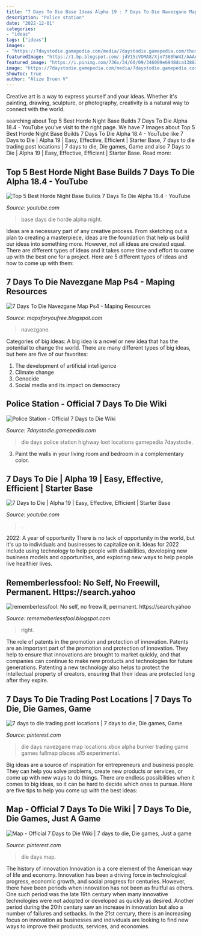 ```yaml
---
title: "7 Days To Die Base Ideas Alpha 19 : 7 Days To Die Navezgane Map Ps4"
description: "Police station"
date: "2022-12-01"
categories:
- "ideas"
tags: ["ideas"]
images:
- "https://7daystodie.gamepedia.com/media/7daystodie.gamepedia.com/thumb/b/bb/PoliceStation2.jpg/1200px-PoliceStation2.jpg"
featuredImage: "https://1.bp.blogspot.com/-jdV15cVOMA8/Xjn7368hW4I/AAAAAAAAcUo/bnAVnoM4CtI93Qo84m4RZW-dL2GlHwrlACLcBGAsYHQ/s1600/Untitled290.png"
featured_image: "https://i.pinimg.com/736x/34/60/09/346009e6948dca1388278c877ebae8a1.jpg"
image: "https://7daystodie.gamepedia.com/media/7daystodie.gamepedia.com/thumb/b/bb/PoliceStation2.jpg/1200px-PoliceStation2.jpg"
ShowToc: true
author: "Alize Bruen V"
---
```



Creative art is a way to express yourself and your ideas. Whether it's painting, drawing, sculpture, or photography, creativity is a natural way to connect with the world.

	

		
searching about Top 5 Best Horde Night Base Builds 7 Days To Die Alpha 18.4 - YouTube you've visit to the right page. We have 7 Images about Top 5 Best Horde Night Base Builds 7 Days To Die Alpha 18.4 - YouTube like 7 Days to Die | Alpha 19 | Easy, Effective, Efficient | Starter Base, 7 days to die trading post locations | 7 days to die, Die games, Game and also 7 Days to Die | Alpha 19 | Easy, Effective, Efficient | Starter Base. Read more:
		
    
## Top 5 Best Horde Night Base Builds 7 Days To Die Alpha 18.4 - YouTube

<img loading=lazy src="https://i.ytimg.com/vi/ahMjJ3Jjwxc/maxresdefault.jpg" onerror="this.onerror=null;this.src='https://tse3.mm.bing.net/th?id=OIP.00ELLJdmmx8HlRCwqJbzkwHaEK&amp;pid=15.1';" alt="Top 5 Best Horde Night Base Builds 7 Days To Die Alpha 18.4 - YouTube">

_Source: youtube.com_

>base days die horde alpha night. 

	

Ideas are a necessary part of any creative process. From sketching out a plan to creating a masterpiece, ideas are the foundation that help us build our ideas into something more. However, not all ideas are created equal. There are different types of ideas and it takes some time and effort to come up with the best one for a project. Here are 5 different types of ideas and how to come up with them: 

    
## 7 Days To Die Navezgane Map Ps4 - Maping Resources

<img loading=lazy src="https://external-preview.redd.it/T6Kht3dhpSLFZrRa5OGPCMD6bMbutQ71JkOsgP3qv8M.jpg?width=1200&amp;height=628.272251309&amp;auto=webp&amp;s=d7a2bf1ed407f74f39016e3659d67757285a20a6" onerror="this.onerror=null;this.src='https://tse2.mm.bing.net/th?id=OIP.VDZu2GebfhxX_aJXXuoyOQHaD4&amp;pid=15.1';" alt="7 Days To Die Navezgane Map Ps4 - Maping Resources">

_Source: mapsforyoufree.blogspot.com_

>navezgane. 

	

Categories of big ideas:
A big idea is a novel or new idea that has the potential to change the world. There are many different types of big ideas, but here are five of our favorites: 
1. The development of artificial intelligence 
2. Climate change 
3. Genocide 
4. Social media and its impact on democracy 

    
## Police Station - Official 7 Days To Die Wiki

<img loading=lazy src="https://7daystodie.gamepedia.com/media/7daystodie.gamepedia.com/thumb/b/bb/PoliceStation2.jpg/1200px-PoliceStation2.jpg" onerror="this.onerror=null;this.src='https://tse1.mm.bing.net/th?id=OIP.oJ27VpURtsLDuuE1bB-YMQHaE6&amp;pid=15.1';" alt="Police Station - Official 7 Days to Die Wiki">

_Source: 7daystodie.gamepedia.com_

>die days police station highway loot locations gamepedia 7daystodie. 

	

3. Paint the walls in your living room and bedroom in a complementary color. 

    
## 7 Days To Die | Alpha 19 | Easy, Effective, Efficient | Starter Base

<img loading=lazy src="https://i.ytimg.com/vi/EGJAsPG_IW4/maxresdefault.jpg" onerror="this.onerror=null;this.src='https://tse3.mm.bing.net/th?id=OIP.bopyIaIAgvWemRjZbAanZgHaEK&amp;pid=15.1';" alt="7 Days to Die | Alpha 19 | Easy, Effective, Efficient | Starter Base">

_Source: youtube.com_

>. 

	

2022: A year of opportunity
There is no lack of opportunity in the world, but it's up to individuals and businesses to capitalize on it. Ideas for 2022 include using technology to help people with disabilities, developing new business models and opportunities, and exploring new ways to help people live healthier lives.

    
## Rememberlessfool: No Self, No Freewill, Permanent. Https://search.yahoo

<img loading=lazy src="https://1.bp.blogspot.com/-jdV15cVOMA8/Xjn7368hW4I/AAAAAAAAcUo/bnAVnoM4CtI93Qo84m4RZW-dL2GlHwrlACLcBGAsYHQ/s1600/Untitled290.png" onerror="this.onerror=null;this.src='https://tse2.mm.bing.net/th?id=OIP.XxEwirdJDFoSznx9wf3MoQHaEK&amp;pid=15.1';" alt="rememberlessfool: No self, no freewill, permanent. https://search.yahoo">

_Source: rememeberlessfool.blogspot.com_

>right. 

	

The role of patents in the promotion and protection of innovation.
Patents are an important part of the promotion and protection of innovation. They help to ensure that innovations are brought to market quickly, and that companies can continue to make new products and technologies for future generations. Patenting a new technology also helps to protect the intellectual property of creators, ensuring that their ideas are protected long after they expire.

    
## 7 Days To Die Trading Post Locations | 7 Days To Die, Die Games, Game

<img loading=lazy src="https://i.pinimg.com/736x/e3/1d/8b/e31d8ba39fad66366571e161ba279a0f---days-to-die.jpg" onerror="this.onerror=null;this.src='https://tse2.mm.bing.net/th?id=OIP.Ub-R9aL-aOnj9cKnUw3A0wHaHa&amp;pid=15.1';" alt="7 days to die trading post locations | 7 days to die, Die games, Game">

_Source: pinterest.com_

>die days navezgane map locations xbox alpha bunker trading game games fullmap places a15 experimental. 

	

Big ideas are a source of inspiration for entrepreneurs and business people. They can help you solve problems, create new products or services, or come up with new ways to do things. There are endless possibilities when it comes to big ideas, so it can be hard to decide which ones to pursue. Here are five tips to help you come up with the best ideas: 

    
## Map - Official 7 Days To Die Wiki | 7 Days To Die, Die Games, Just A Game

<img loading=lazy src="https://i.pinimg.com/736x/34/60/09/346009e6948dca1388278c877ebae8a1.jpg" onerror="this.onerror=null;this.src='https://tse2.mm.bing.net/th?id=OIP.EpgqsyU6Hze5RWkXzgkWYwHaHa&amp;pid=15.1';" alt="Map - Official 7 Days to Die Wiki | 7 days to die, Die games, Just a game">

_Source: pinterest.com_

>die days map. 

	

The history of innovation
Innovation is a core element of the American way of life and economy. Innovation has been a driving force in technological progress, economic growth, and social progress for centuries. However, there have been periods when innovation has not been as fruitful as others. One such period was the late 19th century when many innovative technologies were not adopted or developed as quickly as desired. Another period during the 20th century saw an increase in innovation but also a number of failures and setbacks. In the 21st century, there is an increasing focus on innovation as businesses and individuals are looking to find new ways to improve their products, services, and economies.

